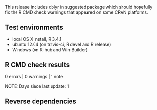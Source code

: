 
This release includes dplyr in suggested package which should
hopefully fix the R CMD check warnings that appeared on some
CRAN platforms.


## Test environments

* local OS X install, R 3.4.1
* ubuntu 12.04 (on travis-ci, R devel and R release)
* Windows (on R-hub and Win-Builder)


## R CMD check results

0 errors | 0 warnings | 1 note

NOTE: Days since last update: 1


## Reverse dependencies
